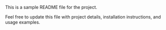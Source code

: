 This is a sample README file for the project.

Feel free to update this file with project details, installation instructions, and usage examples.